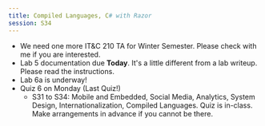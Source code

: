 ```yaml
---
title: Compiled Languages, C# with Razor
session: S34
---
```


* We need one more IT&C 210 TA for Winter Semester. Please check with me if you are interested.
* Lab 5 documentation due **Today**. It's a little different from a lab writeup. Please read the instructions.
* Lab 6a is underway!
* Quiz 6 on Monday (Last Quiz!)
    * S31 to S34: Mobile and Embedded, Social Media, Analytics, System Design, Internationalization, Compiled Languages. Quiz is in-class. Make arrangements in advance if you cannot be there.
